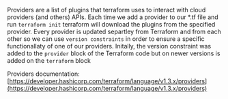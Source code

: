 Providers are a list of plugins that terraform uses to interact with cloud providers (and others) APIs.
Each time we add a provider to our *.tf file and run `terraform init` terraform will download the plugins from the specified provider. 
Every provider is updated separtley from Terraform and from each other so we can use `version constraints` in order to ensure a specific functionallaty of one of our providers.
Initally, the version constraint was added to the `provider` block of the Terraform code but on newer versions is added on the `terraform` block

Providers documentation: [https://developer.hashicorp.com/terraform/language/v1.3.x/providers](https://developer.hashicorp.com/terraform/language/v1.3.x/providers)
